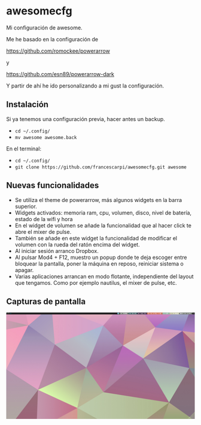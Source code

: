 awesomecfg
==========

Mi configuración de awesome.

Me he basado en la configuración de 

https://github.com/romockee/powerarrow

y

https://github.com/esn89/powerarrow-dark

Y partir de ahí he ido personalizando a mi gust la configuración.

Instalación
-----------

Si ya tenemos una configuración previa, hacer antes un backup.
- ``cd ~/.config/``
- ``mv awesome awesome.back``

En el terminal:
- ``cd ~/.config/``
- ``git clone https://github.com/francescarpi/awesomecfg.git awesome``


Nuevas funcionalidades
----------------------

- Se utiliza el theme de powerarrow, más algunos widgets en la barra superior.
- Widgets activados: memoria ram, cpu, volumen, disco, nivel de batería, estado de la wifi y hora
- En el widget de volumen se añade la funcionalidad que al hacer click te abre el mixer de pulse.
- También se añade en este widget la funcionalidad de modificar el volumen con la rueda del ratón encima del widget.
- Al iniciar sesión arranco Dropbox.
- Al pulsar Mod4 + F12, muestro un popup donde te deja escoger entre bloquear la pantalla, poner la máquina en reposo, reiniciar sistema o apagar.
- Varias aplicaciones arrancan en modo flotante, independiente del layout que tengamos. Como por ejemplo nautilus, el mixer de pulse, etc.


Capturas de pantalla
--------------------

![Captura de pantalla](screenshot.png)

